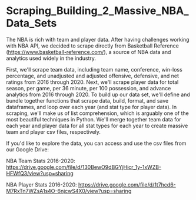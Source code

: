 # Scraping_Building_2_Massive_NBA_Data_Sets

The NBA is rich with team and player data. After having challenges working with NBA API, we decided to scrape directly from Basketball Reference (https://www.basketball-reference.com/), a source of NBA data and analytics used widely in the industry.

First, we'll scrape team data, including team name, conference, win-loss percentage, and unadjusted and adjusted offensive, defensive, and net ratings from 2016 through 2020. Next, we'll scrape player data for total season, per game, per 36 minute, per 100 possession, and advance analytics from 2016 through 2020. To build up our data set, we'll define and bundle together functions that scrape data, build, format, and save dataframes, and loop over each year (and stat type for player data). In scraping, we'll make us of list comprehension, which is arguably one of the most beautiful techniques in Python. We'll merge together team data for each year and player data for all stat types for each year to create massive team and player csv files, respectively.

If you'd like to explore the data, you can access and use the csv files from our Google Drive:

NBA Team Stats 2016-2020: https://drive.google.com/file/d/130BewO9dBGYjHicr_1y-1xWZB-HFWfQ3/view?usp=sharing

NBA Player Stats 2016-2020: https://drive.google.com/file/d/1t7hcd6-M7RxTn7WZsA1s4O-6njcwS4X0/view?usp=sharing
